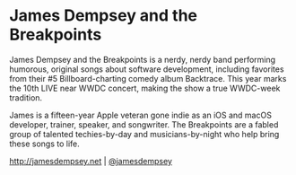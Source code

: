 # James Dempsey and the Breakpoints

James Dempsey and the Breakpoints is a nerdy, nerdy band performing humorous, original songs about software development, including favorites from their #5 Billboard-charting comedy album Backtrace. This year marks the 10th LIVE near WWDC concert, making the show a true WWDC-week tradition.

James is a fifteen-year Apple veteran gone indie as an iOS and macOS developer, trainer, speaker, and songwriter. The Breakpoints are a fabled group of talented techies-by-day and musicians-by-night who help bring these songs to life.

http://jamesdempsey.net | [@jamesdempsey](@jamesdempsey@mastodon.social)
